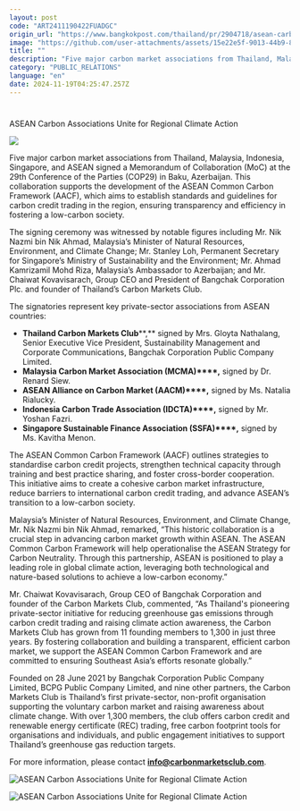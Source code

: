 ```yaml
---
layout: post
code: "ART2411190422FUADGC"
origin_url: "https://www.bangkokpost.com/thailand/pr/2904718/asean-carbon-associations-unite-for-regional-climate-action"
image: "https://github.com/user-attachments/assets/15e22e5f-9013-44b9-8ad8-b17d675cef6c"
title: ""
description: "Five major carbon market associations from Thailand, Malaysia, Indonesia, Singapore, and ASEAN signed a Memorandum of Collaboration ( MoC ) at the 29th Conference of the Parties (COP29) in Baku, Azerbaijan. This collaboration supports the development of the ASEAN Common Carbon Framework (AACF), which aims to  establish  standards and guidelines for carbon credit trading in the region, ensuring transparency and efficiency in fostering a low-carbon society."
category: "PUBLIC_RELATIONS"
language: "en"
date: 2024-11-19T04:25:47.257Z
---
```


# 

ASEAN Carbon Associations Unite for Regional Climate Action

![](https://github.com/user-attachments/assets/1bebfff4-88c3-4a1a-92b7-e7e799da2f40)

Five major carbon market associations from Thailand, Malaysia, Indonesia, Singapore, and ASEAN signed a Memorandum of Collaboration (MoC) at the 29th Conference of the Parties (COP29) in Baku, Azerbaijan. This collaboration supports the development of the ASEAN Common Carbon Framework (AACF), which aims to establish standards and guidelines for carbon credit trading in the region, ensuring transparency and efficiency in fostering a low-carbon society.

The signing ceremony was witnessed by notable figures including Mr. Nik Nazmi bin Nik Ahmad, Malaysia’s Minister of Natural Resources, Environment, and Climate Change; Mr. Stanley Loh, Permanent Secretary for Singapore’s Ministry of Sustainability and the Environment; Mr. Ahmad Kamrizamil Mohd Riza, Malaysia’s Ambassador to Azerbaijan; and Mr. Chaiwat Kovavisarach, Group CEO and President of Bangchak Corporation Plc. and founder of Thailand’s Carbon Markets Club. 

The signatories represent key private-sector associations from ASEAN countries: 

*   **Thailand Carbon Markets Club****,** signed by Mrs. Gloyta Nathalang, Senior Executive Vice President, Sustainability Management and Corporate Communications, Bangchak Corporation Public Company Limited.
*   **Malaysia Carbon Market Association (MCMA)****,** signed by Dr. Renard Siew.
*   **ASEAN Alliance on Carbon Market (AACM)****,** signed by Ms. Natalia Rialucky.
*   **Indonesia Carbon Trade Association (IDCTA)****,** signed by Mr. Yoshan Fazri.
*   **Singapore Sustainable Finance Association (SSFA)****,** signed by Ms. Kavitha Menon. 

The ASEAN Common Carbon Framework (AACF) outlines strategies to standardise carbon credit projects, strengthen technical capacity through training and best practice sharing, and foster cross-border cooperation. This initiative aims to create a cohesive carbon market infrastructure, reduce barriers to international carbon credit trading, and advance ASEAN’s transition to a low-carbon society. 

Malaysia’s Minister of Natural Resources, Environment, and Climate Change, Mr. Nik Nazmi bin Nik Ahmad, remarked, “This historic collaboration is a crucial step in advancing carbon market growth within ASEAN. The ASEAN Common Carbon Framework will help operationalise the ASEAN Strategy for Carbon Neutrality. Through this partnership, ASEAN is positioned to play a leading role in global climate action, leveraging both technological and nature-based solutions to achieve a low-carbon economy.” 

Mr. Chaiwat Kovavisarach, Group CEO of Bangchak Corporation and founder of the Carbon Markets Club, commented, “As Thailand's pioneering private-sector initiative for reducing greenhouse gas emissions through carbon credit trading and raising climate action awareness, the Carbon Markets Club has grown from 11 founding members to 1,300 in just three years. By fostering collaboration and building a transparent, efficient carbon market, we support the ASEAN Common Carbon Framework and are committed to ensuring Southeast Asia’s efforts resonate globally.” 

Founded on 28 June 2021 by Bangchak Corporation Public Company Limited, BCPG Public Company Limited, and nine other partners, the Carbon Markets Club is Thailand’s first private-sector, non-profit organisation supporting the voluntary carbon market and raising awareness about climate change. With over 1,300 members, the club offers carbon credit and renewable energy certificate (REC) trading, free carbon footprint tools for organisations and individuals, and public engagement initiatives to support Thailand’s greenhouse gas reduction targets. 

For more information, please contact **info@carbonmarketsclub.com**. 

![ASEAN Carbon Associations Unite for Regional Climate Action](https://github.com/user-attachments/assets/f57afc4b-b63c-419e-9ab8-fa4a6642e29a)

![ASEAN Carbon Associations Unite for Regional Climate Action](https://github.com/user-attachments/assets/16ab464d-698b-49d3-b11c-629a68b4c8c4)
